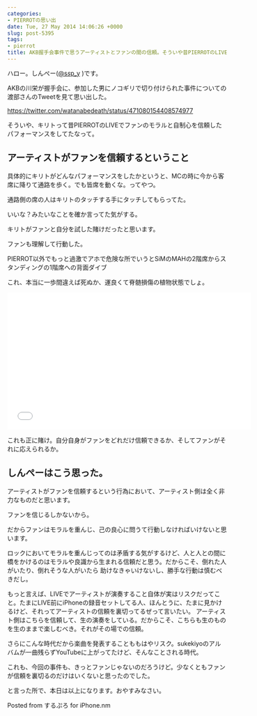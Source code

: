 ```yaml
---
categories:
- PIERROTの思い出
date: Tue, 27 May 2014 14:06:26 +0000
slug: post-5395
tags:
- pierrot
title: AKB握手会事件で思うアーティストとファンの間の信頼。そういや昔PIERROTのLIVEでキリトはファンのモラルを信頼してたよな
---
```


ハロー。しんぺー(<a href="https://twitter.com/s_s_p_y" target="_blank">@s<em>s</em>p_y</a> )です。

AKBの川栄が握手会に、参加した男にノコギリで切り付けられた事件についての渡部さんのTweetを見て思い出した。

https://twitter.com/watanabedeath/status/471080154408574977

そういや、キリトって昔PIERROTのLIVEでファンのモラルと自制心を信頼したパフォーマンスをしてたなって。

<h2>アーティストがファンを信頼するということ</h2>

具体的にキリトがどんなパフォーマンスをしたかというと、MCの時に今から客席に降りて通路を歩く。でも皆席を動くな。ってやつ。

通路側の席の人はキリトのタッチする手にタッチしてもらってた。

いいな？みたいなことを確か言ってた気がする。

キリトがファンと自分を試した賭けだったと思います。

ファンも理解して行動した。

PIERROT以外でもっと過激でアホで危険な所でいうとSiMのMAHの2階席からスタンディングの1階席への背面ダイブ

これ、本当に一歩間違えば死ぬか、運良くて脊髄損傷の植物状態でしょ。

<iframe width="560" height="315" src="//www.youtube.com/embed/Qp7R0do_fo4" frameborder="0" allowfullscreen></iframe>

これも正に賭け。自分自身がファンをどれだけ信頼できるか、そしてファンがそれに応えられるか。

<h2>しんぺーはこう思った。</h2>

アーティストがファンを信頼するという行為において、アーティスト側は全く非力なものだと思います。

ファンを信じるしかないから。

だからファンはモラルを重んじ、己の良心に問うて行動しなければいけないと思います。

ロックにおいてモラルを重んじってのは矛盾する気がするけど、人と人との間に橋をかけるのはモラルや良識から生まれる信頼だと思う。だからこそ、倒れた人がいたり、倒れそうな人がいたら
助けなきゃいけないし、勝手な行動は慎むべきだし。

もっと言えば、LIVEでアーティストが演奏すること自体が実はリスクだってこと。たまにLIVE前にiPhoneの録音セットしてる人、ほんとうに、たまに見かけるけど、それってアーティストの信頼を裏切ってるぜって言いたい。
アーティスト側はこちらを信頼して、生の演奏をしている。だからこそ、こちらも生のものを生のままで楽しむべき。それがその場での信頼。

さらにこんな時代だから楽曲を発表することももはやリスク。sukekiyoのアルバムが一曲残らずYouTubeに上がってたけど、そんなことされる時代。

これも、今回の事件も、きっとファンじゃないのだろうけど。少なくともファンが信頼を裏切るのだけはいくないと思ったのでした。

と言った所で、本日は以上になります。おやすみなさい。

Posted from するぷろ for iPhone.nm